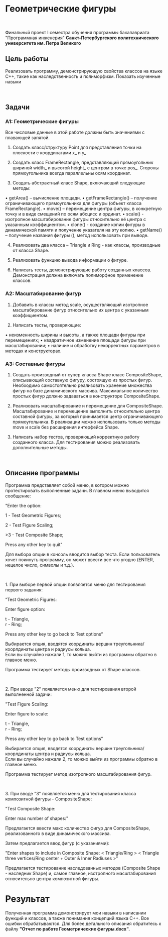 # Геометрические фигуры<center>
<br>

Финальный проект I семестра обучения программы бакалавриата "Программная инженерия"
**Санкт-Петербургского политехнического университета им. Петра Великого**

## Цель работы

Реализовать программу, демонстрирующую свойства классов на языке C++, такие как наследственность и полиморфизм. Показать изученные навыки

<br>

## Задачи

### A1: Геометрические фигуры 

Все числовые данные в этой работе должны быть значениями с плавающей запятой.

1. Создать класс/структуру Point для представления точки на плоскости с координатами x_ и y_

2. Создать класс FrameRectangle, представляющий прямоугольник шириной width_ и высотой height_ с центром в точке pos_. Стороны прямоугольника всегда параллельны осям координат.

3. Создать абстрактный класс Shape, включающий следующие методы:

•	getArea() – вычисление площади.
•	getFrameRectangle() – получение ограничивающего прямоугольника для
фигуры (объект класса FrameRectangle).
•	move() – перемещение центра фигуры, в конкретную точку и в виде смещений по осям абсцисс и ординат.
•	scale() - изотропное масштабирование фигуры относительно её центра с
указанным коэффициентом.
•	clone() - создание копии фигуры в динамической памяти и получение указателя на эту копию.
•	getName() – получение названия фигуры (), метод использовать при выводе.

4. Реализовать два класса – Triangle и Ring - как классы, производные от
класса Shape.

5. Реализовать функцию вывода информации о фигуре.

6. Написать тесты, демонстрирующие работу созданных классов. Демонстрация должна включать полиморфное применение классов.

### A2: Масштабирование фигур

1. Добавить в классы метод scale, осуществляющий изотропное масштабирование фигур относительно их центра с указанным коэффициентом.

2. Написать тесты, проверяющие:

•	неизменность ширины и высоты, а также площади фигуры при перемещениях;
•	квадратичное изменение площади фигуры при масштабировании;
•	наличие и обработку некорректных параметров в методах и конструкторах.

### A3: Составные фигуры

1. Создать производный от супер класса Shape класс CompositeShape, описывающий составную фигуру, состоящую из простых фигур. Необходимо самостоятельно реализовать хранение множества фигур на базе динамического массива. Максимальное количество простых фигур должно задаваться в конструкторе CompositeShape.

2. Реализовать масштабирование и перемещение для CompositeShape.
Масштабирование и перемещение выполнить относительно центра составной фигуры,
за который принимается центр ограничивающего прямоугольника. В реализации можно использовать только методы move и scale без расширения интерфейса Shape.

3. Написать набор тестов, проверяющий корректную работу созданного класса. Для тестирования можно реализовать дополнительные методы.

<br>

## Описание программы

Программа представляет собой меню, в котором можно протестировать выполненные задачи.
В главном меню выводится сообщение:
<p>"Enter the option:</p>
<p>1 - Test Geometric Figures;</p>
<p>2 - Test Figure Scaling;</p>
<p>>3 - Test Composite Shape;</p>
<p>Press any other key to quit"</p>

Для выбора опции в консоль вводится выбор теста. Если пользователь
хочет покинуть программу, он может ввести все что угодно (ENTER, нецелое число, символы и т.д.).

<br>
<p> 1. При выборе первой опции появляется меню для тестирования первого задания:
<p>“Test Geometric Figures:<p>

<p>Enter figure option:</p>
t - Triangle, <br>
r - Ring; <br>
<p>Press any other key to go back to Test options“</p>

Выбирается опция, вводятся координаты вершин треугольника/коорлдинаты центра и радиусы кольца.
<br>
Если вы случайно нажали 1, то можно выйти из программы обратно в главное меню.

<p> Программа тестирует методы производных от Shape классов. </p>

<br>
<p> 2. При вводе "2" появляется меню для тестирования второй выполненной задачи:
<p>"Test Figure Scaling: </p>

<p>Enter figure to scale:</p>
t - Triangle, <br>
r - Ring; <br>
<p>Press any other key to go back to Test options“</p>

Выбирается опция, вводятся координаты вершин треугольника/коорлдинаты центра и радиусы кольца.
<br>
Если вы случайно нажали 2, то можно выйти из программы обратно в главное меню.

<p> Программа тестирует метод изотропного масштабирования фигур. </p>

<br>
<p> 3. При вводе "3" появляется меню для тестирования класса композитной фигуры - CompositeShape:
<p>"Test Composite Shape: </p>

Enter max number of shapes:"

Предлагается ввести макс количество фигур для CompositeShape, реализованного в виде динамического массива.
<br>

<p> Затем предлагается ввод фигур (с указаниями):</p>
<p>"Enter shapes to include in Composite Shape: < Triangle/Ring > < Triangle three vertices/Ring center + Outer & Inner Radiuses >"</p>

<p> Предлагается тестирование наследованных методов (Composite Shape - наследник Shape) и, самое главное, 
изотропного масштабирования относительно центра композитной фигуры. </p>

# Результат

Полученная программа демонстрирует мои навыки в написании функций и классов, а также понимания
концепций языка C++. Все ошибки обрабатываются. Для более детального описания обратитесь к файлу **"Отчет по работе Геометрические фигуры.docx".**
